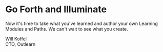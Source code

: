# Go Forth and Illuminate

Now it's time to take what you've learned and author your own Learning Modules and Paths.  We can't wait to see what you create.

Will Koffel<br/>
CTO, Outlearn
